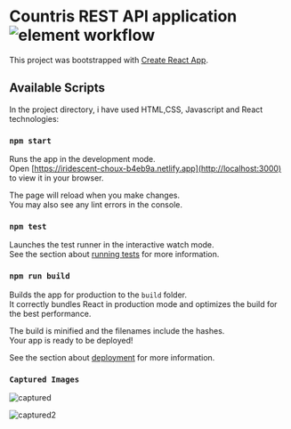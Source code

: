 # Countris REST API application ![element workflow](https://img.shields.io/badge/Front%20End-React-red)

This project was bootstrapped with [Create React App](https://github.com/facebook/create-react-app).

## Available Scripts

In the project directory, i have used HTML,CSS, Javascript and React technologies:

### `npm start`

Runs the app in the development mode.\
Open [https://iridescent-choux-b4eb9a.netlify.app](http://localhost:3000) to view it in your browser.

The page will reload when you make changes.\
You may also see any lint errors in the console.

### `npm test`

Launches the test runner in the interactive watch mode.\
See the section about [running tests](https://facebook.github.io/create-react-app/docs/running-tests) for more information.

### `npm run build`

Builds the app for production to the `build` folder.\
It correctly bundles React in production mode and optimizes the build for the best performance.

The build is minified and the filenames include the hashes.\
Your app is ready to be deployed!

See the section about [deployment](https://facebook.github.io/create-react-app/docs/deployment) for more information.
### `Captured Images`

![captured](https://user-images.githubusercontent.com/96413187/210543655-139a704b-c175-4b4a-bf24-a4ce6bfc3fd5.PNG)

![captured2](https://user-images.githubusercontent.com/96413187/210543904-c6218bee-7894-46b5-bacb-29dad90ef6aa.PNG)




